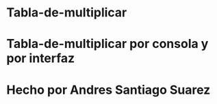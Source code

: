 # Tabla-de-multiplicar
# Tabla-de-multiplicar por consola y por interfaz
# Hecho por Andres Santiago Suarez
